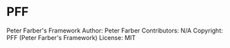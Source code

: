 # PFF
Peter Farber's Framework
Author: Peter Farber
Contributors: N/A
Copyright: PFF (Peter Farber's Framework)
License: MIT
